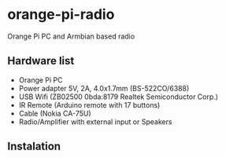 # orange-pi-radio
Orange Pi PC and Armbian based radio

## Hardware list
- Orange Pi PC
- Power adapter 5V, 2A, 4.0x1.7mm (BS-522CO/6388)
- USB Wifi (ZB02500 0bda:8179 Realtek Semiconductor Corp.)
- IR Remote (Arduino remote with 17 buttons)
- Cable (Nokia CA-75U)
- Radio/Amplifier with external input or Speakers

## Instalation
